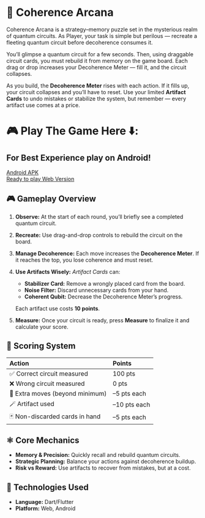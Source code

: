 # 🧩 Coherence Arcana
Coherence Arcana is a strategy–memory puzzle set in the mysterious realm of quantum circuits.
As Player, your task is simple but perilous — recreate a fleeting quantum circuit before decoherence consumes it.

You’ll glimpse a quantum circuit for a few seconds. Then, using draggable circuit cards, you must rebuild it from memory on the game board. Each drag or drop increases your Decoherence Meter — fill it, and the circuit collapses.

As you build, the **Decoherence Meter** rises with each action. If it fills up, your circuit collapses and you’ll have to reset.
Use your limited **Artifact Cards** to undo mistakes or stabilize the system, but remember — every artifact use comes at a price.

# 🎮 Play The Game Here ⬇️:
## For Best Experience play on Android!
[Android APK](https://github.com/Aniket01/coherence_arcana/releases/download/v1.0.0/coherence_arcana_v1.0.apk) <br/>
[Ready to play Web Version](https://coherence-arcana-v1-0-0.netlify.app/)

## 🎮 Gameplay Overview

1.  **Observe:**
    At the start of each round, you’ll briefly see a completed quantum circuit.

2.  **Recreate:**
    Use drag-and-drop controls to rebuild the circuit on the board.

3.  **Manage Decoherence:**
    Each move increases the **Decoherence Meter**. If it reaches the top, you lose coherence and must reset.

4.  **Use Artifacts Wisely:**
    *Artifact Cards* can:
    * **Stabilizer Card:** Remove a wrongly placed card from the board.
    * **Noise Filter:** Discard unnecessary cards from your hand.
    * **Coherent Qubit:** Decrease the Decoherence Meter’s progress.

    Each artifact use costs **10 points**.

5.  **Measure:**
    Once your circuit is ready, press **Measure** to finalize it and calculate your score.

## 🧮 Scoring System

| Action | Points |
| :--- | :--- |
| ✅ Correct circuit measured | 100 pts |
| ❌ Wrong circuit measured | 0 pts |
| 🔄 Extra moves (beyond minimum) | –5 pts each |
| 🪄 Artifact used | –10 pts each |
| 🃏 Non-discarded cards in hand | –5 pts each |

## ⚛️ Core Mechanics

* **Memory & Precision:** Quickly recall and rebuild quantum circuits.
* **Strategic Planning:** Balance your actions against decoherence buildup.
* **Risk vs Reward:** Use artifacts to recover from mistakes, but at a cost.

## 🚀 Technologies Used

* **Language:** Dart/Flutter
* **Platform:** Web, Android
